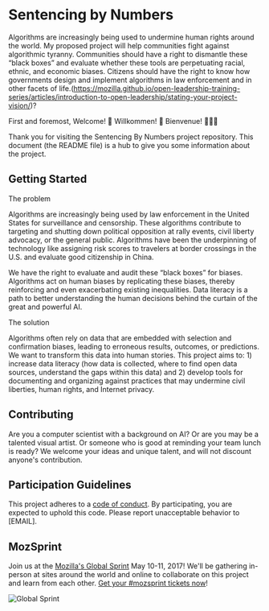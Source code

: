 # Sentencing by Numbers

Algorithms are increasingly being used to undermine human rights around the world. My proposed project will help communities fight against algorithmic tyranny. Communities should have a right to dismantle these “black boxes” and evaluate whether these tools are perpetuating racial, ethnic, and economic biases. Citizens should have the right to know how governments design and implement algorithms in law enforcement and in other facets of life.(https://mozilla.github.io/open-leadership-training-series/articles/introduction-to-open-leadership/stating-your-project-vision/)? 

First and foremost, Welcome! 🎉 Willkommen! 🎊 Bienvenue! 🎈🎈🎈

Thank you for visiting the Sentencing By Numbers project repository. This document (the README file) is a hub to give you some information about the project.

## Getting Started

The problem

Algorithms are increasingly being used by law enforcement in the United States for surveillance and censorship. These algorithms contribute to targeting and shutting down political opposition at rally events, civil liberty advocacy, or the general public. Algorithms have been the underpinning of technology like assigning risk scores to travelers at border crossings in the U.S. and evaluate good citizenship in China.

We have the right to evaluate and audit these “black boxes” for biases. Algorithms act on human biases by replicating these biases, thereby reinforcing and even exacerbating existing inequalities. Data literacy is a path to better understanding the human decisions behind the curtain of the great and powerful AI.

The solution

Algorithms often rely on data that are embedded with selection and confirmation biases, leading to erroneous results, outcomes, or predictions. We want to transform this data into human stories. This project aims to: 1) increase data literacy (how data is collected, where to find open data sources, understand the gaps within this data) and 2) develop tools for documenting and organizing against practices that may undermine civil liberties, human rights, and Internet privacy.

## Contributing

Are you a computer scientist with a background on AI? Or are you may be a talented visual artist. Or someone who is good at reminding your team lunch is ready? We welcome your ideas and unique talent, and will not discount anyone's contribution.

## Participation Guidelines

This project adheres to a [code of conduct](CODE_OF_CONDUCT.md). By participating, you are expected to uphold this code. Please report unacceptable behavior to [EMAIL].

## MozSprint

Join us at the [Mozilla's Global Sprint](http://mzl.la/global-sprint/) May 10-11, 2017! We'll be gathering in-person at sites around the world and online to collaborate on this project and learn from each other. [Get your #mozsprint tickets now](http://mzl.la/global-sprint/)!

![Global Sprint](https://user-images.githubusercontent.com/617994/37716586-3b0397a0-2cf5-11e8-8c6f-bad01f67f50e.jpg)
